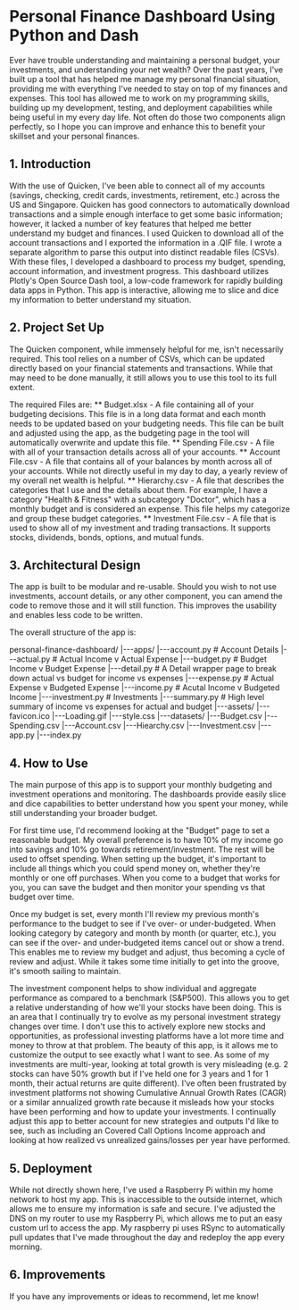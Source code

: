 # Personal Finance Dashboard Using Python and Dash

Ever have trouble understanding and maintaining a personal budget, your investments, and understanding your net wealth?  Over the past years, I've built up a tool that has helped me manage my personal financial situation, providing me with everything I've needed to stay on top of my finances and expenses.  This tool has allowed me to work on my programming skills, building up my development, testing, and deployment capabilities while being useful in my every day life.  Not often do those two components align perfectly, so I hope you can improve and enhance this to benefit your skillset and your personal finances.

## 1. Introduction

With the use of Quicken, I've been able to connect all of my accounts (savings, checking, credit cards, investments, retirement, etc.) across the US and Singapore.  Quicken has good connectors to automatically download transactions and a simple enough interface to get some basic information; however, it lacked a number of key features that helped me better understand my budget and finances.  I used Quicken to download all of the account transactions and I exported the information in a .QIF file.  I wrote a separate algorithm to parse this output into distinct readable files (CSVs).  With these files, I developed a dashboard to process my budget, spending, account information, and investment progress.  This dashboard utilizes Plotly's Open Source Dash tool, a low-code framework for rapidly building data apps in Python.  This app is interactive, allowing me to slice and dice my information to better understand my situation.  

## 2. Project Set Up

The Quicken component, while immensely helpful for me, isn't necessarily required.  This tool relies on a number of CSVs, which can be updated directly based on your financial statements and transactions.  While that may need to be done manually, it still allows you to use this tool to its full extent.

The required Files are:
** Budget.xlsx - A file containing all of your budgeting decisions.  This file is in a long data format and each month needs to be updated based on your budgeting needs.  This file can be built and adjusted using the app, as the budgeting page in the tool will automatically overwrite and update this file.
** Spending File.csv - A file with all of your transaction details across all of your accounts.
** Account File.csv - A file that contains all of your balances by month across all of your accounts.  While not directly useful in my day to day, a yearly review of my overall net wealth is helpful.
** Hierarchy.csv - A file that describes the categories that I use and the details about them.  For example, I have a category "Health & Fitness" with a subcategory "Doctor", which has a monthly budget and is considered an expense.  This file helps my categorize and group these budget categories.
** Investment File.csv - A file that is used to show all of my investment and trading transactions.  It supports stocks, dividends, bonds, options, and mutual funds.

## 3. Architectural Design

The app is built to be modular and re-usable.  Should you wish to not use investments, account details, or any other component, you can amend the code to remove those and it will still function.  This improves the usability and enables less code to be written.

The overall structure of the app is:

personal-finance-dashboard/
|---apps/
    |---account.py      # Account Details
    |---actual.py       # Actual Income v Actual Expense
    |---budget.py       # Budget Income v Budget Expense
    |---detail.py      # A Detail wrapper page to break down actual vs budget for income vs expenses
    |---expense.py     # Actual Expense v Budgeted Expense
    |---income.py       # Acutal Income v Budgeted Income
    |---investment.py  # Investments
    |---summary.py      # High level summary of income vs expenses for actual and budget
|---assets/
    |---favicon.ico
    |---Loading.gif
    |---style.css
|---datasets/
    |---Budget.csv
    |---Spending.csv
    |---Account.csv
    |---Hiearchy.csv
    |---Investment.csv
|---app.py
|---index.py

## 4. How to Use

The main purpose of this app is to support your monthly budgeting and investment operations and monitoring.  The dashboards provide easily slice and dice capabilities to better understand how you spent your money, while still understanding your broader budget.

For first time use, I'd recommend looking at the "Budget" page to set a reasonable budget.  My overall preference is to have 10% of my income go into savings and 10% go towards retirement/investment.  The rest will be used to offset spending.  When setting up the budget, it's important to include all things which you could spend money on, whether they're monthly or one off purchases.  When you come to a budget that works for you, you can save the budget and then monitor your spending vs that budget over time.

Once my budget is set, every month I'll review my previous month's performance to the budget to see if I've over- or under-budgeted.  When looking category by category and month by month (or quarter, etc.), you can see if the over- and under-budgeted items cancel out or show a trend.  This enables me to review my budget and adjust, thus becoming a cycle of review and adjust.  While it takes some time initially to get into the groove, it's smooth sailing to maintain.

The investment component helps to show individual and aggregate performance as compared to a benchmark (S&P500).  This allows you to get a relative understanding of how we'll your stocks have been doing.  This is an area that I continually try to evolve as my personal investment strategy changes over time.  I don't use this to actively explore new stocks and opportunities, as professional investing platforms have a lot more time and money to throw at that problem.  The beauty of this app, is it allows me to customize the output to see exactly what I want to see.  As some of my investments are multi-year, looking at total growth is very misleading (e.g. 2 stocks can have 50% growth but if I've held one for 3 years and 1 for 1 month, their actual returns are quite different).  I've often been frustrated by investment platforms not showing Cumulative Annual Growth Rates (CAGR) or a similar annualized growth rate because it misleads how your stocks have been performing and how to update your investments.  I continually adjust this app to better account for new strategies and outputs I'd like to see, such as including an Covered Call Options Income approach and looking at how realized vs unrealized gains/losses per year have performed.

## 5. Deployment

While not directly shown here, I've used a Raspberry Pi within my home network to host my app.  This is inaccessible to the outside internet, which allows me to ensure my information is safe and secure.  I've adjusted the DNS on my router to use my Raspberry Pi, which allows me to put an easy custom url to access the app.  My raspberry pi uses RSync to automatically pull updates that I've made throughout the day and redeploy the app every morning.

## 6. Improvements

If you have any improvements or ideas to recommend, let me know!